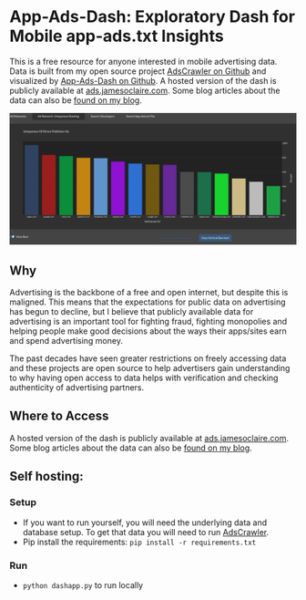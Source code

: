 # App-Ads-Dash: Exploratory Dash for Mobile app-ads.txt Insights

This is a free resource for anyone interested in mobile advertising data. Data is built from my open source project [AdsCrawler on Github](https://github.com/ddxv/adscrawler) and visualized by [App-Ads-Dash on Github](https://github.com/ddxv/app-ads-dash). A hosted version of the dash is publicly available at [ads.jamesoclaire.com](https://ads.jamesoclaire.com). Some blog articles about the data can also be [found on my blog](https://jamesoclaire.com).

![GitHub Logo](/static/bars_example.png)

## Why
Advertising is the backbone of a free and open internet, but despite this is maligned. This means that the expectations for public data on advertising has begun to decline, but I believe that publicly available data for advertising is an important tool for fighting fraud, fighting monopolies and helping people make good decisions about the ways their apps/sites earn and spend advertising money.

The past decades have seen greater restrictions on freely accessing data and these projects are open source to help advertisers gain understanding to why having open access to data helps with verification and checking authenticity of advertising partners.




## Where to Access
A hosted version of the dash is publicly available at [ads.jamesoclaire.com](https://ads.jamesoclaire.com). Some blog articles about the data can also be [found on my blog](https://jamesoclaire.com).

## Self hosting:
### Setup
- If you want to run yourself, you will need the underlying data and database setup. To get that data you will need to run [AdsCrawler](https://github.com/ddxv/adscrawler).
- Pip install the requirements: `pip install -r requirements.txt`
  
### Run
 - `python dashapp.py` to run locally
  


